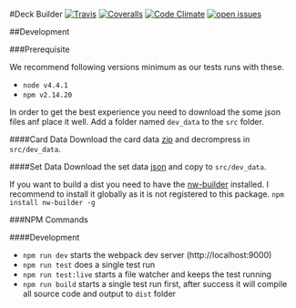 #Deck Builder
[![Travis](https://img.shields.io/travis/Dica-Developer/MTG.svg?style=flat-square)](https://travis-ci.org/Dica-Developer/MTG) [![Coveralls](https://img.shields.io/coveralls/Dica-Developer/MTG.svg?style=flat-square)](https://coveralls.io/github/Dica-Developer/MTG) [![Code Climate](https://img.shields.io/codeclimate/github/Dica-Developer/MTG.svg?style=flat-square)](https://codeclimate.com/github/Dica-Developer/MTG) [![open issues](http://img.shields.io/github/issues/Dica-Developer/MTG.svg?style=flat-square)](https://github.com/Dica-Developer/MTG/issues)

##Development

###Prerequisite

We recommend following versions minimum as our tests runs with these.

* `node v4.4.1` 
* `npm v2.14.20`

In order to get the best experience you need to download the some json files anf place it well.
Add a folder named `dev_data` to the `src` folder.

####Card Data
Download the card data [zip](http://mtgjson.com/json/AllSets-x.json.zip) and decrompress in `src/dev_data`.

####Set Data
Download the set data [json](http://mtgjson.com/json/SetList.json) and copy to `src/dev_data`.

If you want to build a dist you need to have the [nw-builder](https://github.com/nwjs/nw-builder) installed.
I recommend to install it globally as it is not registered to this package.
`npm install nw-builder -g`

###NPM Commands

####Development

* `npm run dev` starts the webpack dev server (http://localhost:9000)
* `npm run test` does a single test run
* `npm run test:live` starts a file watcher and keeps the test running
* `npm run build` starts a single test run first, after success it will compile all source code and output to `dist` folder
